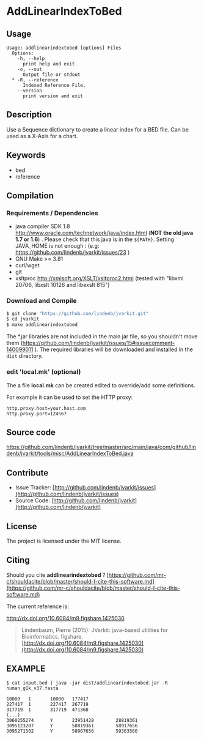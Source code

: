 # AddLinearIndexToBed


## Usage

```
Usage: addlinearindextobed [options] Files
  Options:
    -h, --help
      print help and exit
    -o, --out
      Output file or stdout
  * -R, --reference
      Indexed Reference File.
    --version
      print version and exit

```


## Description

Use a Sequence dictionary to create a linear index for a BED file. Can be used as a X-Axis for a chart.


## Keywords

 * bed
 * reference


## Compilation

### Requirements / Dependencies

* java compiler SDK 1.8 http://www.oracle.com/technetwork/java/index.html (**NOT the old java 1.7 or 1.6**) . Please check that this java is in the `${PATH}`. Setting JAVA_HOME is not enough : (e.g: https://github.com/lindenb/jvarkit/issues/23 )
* GNU Make >= 3.81
* curl/wget
* git
* xsltproc http://xmlsoft.org/XSLT/xsltproc2.html (tested with "libxml 20706, libxslt 10126 and libexslt 815")


### Download and Compile

```bash
$ git clone "https://github.com/lindenb/jvarkit.git"
$ cd jvarkit
$ make addlinearindextobed
```

The *.jar libraries are not included in the main jar file, so you shouldn't move them (https://github.com/lindenb/jvarkit/issues/15#issuecomment-140099011 ).
The required libraries will be downloaded and installed in the `dist` directory.

### edit 'local.mk' (optional)

The a file **local.mk** can be created edited to override/add some definitions.

For example it can be used to set the HTTP proxy:

```
http.proxy.host=your.host.com
http.proxy.port=124567
```
## Source code 

[https://github.com/lindenb/jvarkit/tree/master/src/main/java/com/github/lindenb/jvarkit/tools/misc/AddLinearIndexToBed.java
](https://github.com/lindenb/jvarkit/tree/master/src/main/java/com/github/lindenb/jvarkit/tools/misc/AddLinearIndexToBed.java
)
## Contribute

- Issue Tracker: [http://github.com/lindenb/jvarkit/issues](http://github.com/lindenb/jvarkit/issues)
- Source Code: [http://github.com/lindenb/jvarkit](http://github.com/lindenb/jvarkit)

## License

The project is licensed under the MIT license.

## Citing

Should you cite **addlinearindextobed** ? [https://github.com/mr-c/shouldacite/blob/master/should-I-cite-this-software.md](https://github.com/mr-c/shouldacite/blob/master/should-I-cite-this-software.md)

The current reference is:

http://dx.doi.org/10.6084/m9.figshare.1425030

> Lindenbaum, Pierre (2015): JVarkit: java-based utilities for Bioinformatics. figshare.
> [http://dx.doi.org/10.6084/m9.figshare.1425030](http://dx.doi.org/10.6084/m9.figshare.1425030)


## EXAMPLE
 
```
$ cat input.bed | java -jar dist/addlinearindextobed.jar -R  human_g1k_v37.fasta 

10000   1       10000   177417
227417  1       227417  267719
317719  1       317719  471368
(...)
3060255274      Y       23951428        28819361
3095123207      Y       58819361        58917656
3095271502      Y       58967656        59363566
```



